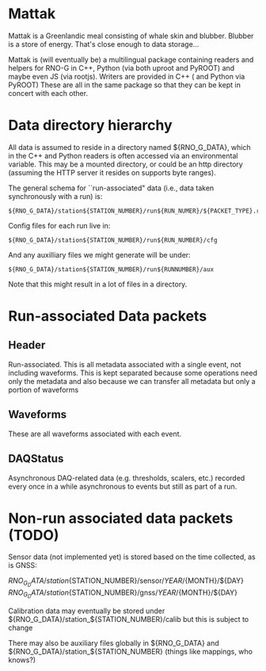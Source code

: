 # Mattak 

Mattak is a Greenlandic meal consisting of whale skin and blubber. Blubber is a
store of energy. That's close enough to data storage... 

Mattak is (will eventually be) a multilingual package containing readers and
helpers for RNO-G in C++, Python (via both uproot and PyROOT) and maybe even JS (via
rootjs). Writers are provided in C++ ( and Python via PyROOT)
These are all in the same package so that they can be kept in concert with each other. 


# Data directory hierarchy 

All data is assumed to reside in a directory named ${RNO_G_DATA}, which in the C++ and Python readers is often accessed via an environmental variable. This may be a mounted directory, or could be an http directory (assuming the HTTP server it resides on supports byte ranges). 


The general schema for ``run-associated" data (i.e., data taken synchronously with a run)  is: 

    ${RNO_G_DATA}/station${STATION_NUMBER}/run${RUN_NUMER}/${PACKET_TYPE}.root 

Config files for each run live in: 

    ${RNO_G_DATA}/station${STATION_NUMBER}/run${RUN_NUMBER}/cfg 

And any auxilliary files we might generate will be under: 

    ${RNO_G_DATA}/station${STATION_NUMBER}/run${RUNNUMBER}/aux 

Note that this might result in a lot of files in a directory. 


# Run-associated Data packets

## Header

Run-associated. This is all metadata associated with a single event, not including waveforms. This is kept separated because some operations need only the metadata and also because we can transfer all metadata but only a portion of waveforms 

## Waveforms

These are all waveforms associated with each event.

## DAQStatus

Asynchronous DAQ-related data (e.g. thresholds, scalers, etc.) recorded every once in a while asynchronous to events but still as part of a run. 

# Non-run associated data packets  (TODO) 


Sensor data (not implemented yet) is stored based on the time collected, as is GNSS:

   ${RNO_G_DATA}/station${STATION_NUMBER}/sensor/${YEAR}/${MONTH}/${DAY} 
   ${RNO_G_DATA}/station${STATION_NUMBER}/gnss/${YEAR}/${MONTH}/${DAY} 

Calibration data may eventually be stored under ${RNO_G_DATA}/station_${STATION_NUMBER}/calib but this is subject to change

There may also be auxiliary files globally in ${RNO_G_DATA} and ${RNO_G_DATA}/station_${STATION_NUMBER} (things like mappings, who knows?)


